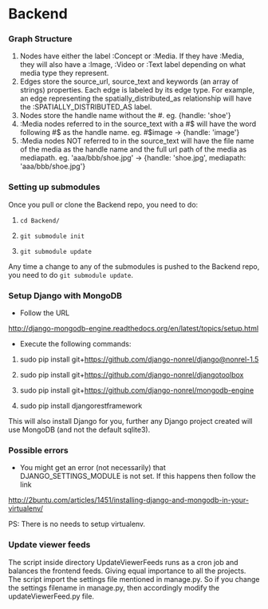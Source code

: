 Backend
==============

### Graph Structure
1. Nodes have either the label :Concept or :Media. If they have :Media, they will also have a :Image, :Video or :Text label depending on what media type they represent.
2. Edges store the source_url, source_text and keywords (an array of strings) properties. Each edge is labeled by its edge type. For example, an edge representing the spatially_distributed_as relationship will have the :SPATIALLY_DISTRIBUTED_AS label.
3. Nodes store the handle name without the #. eg. {handle: 'shoe'}
4. :Media nodes referred to in the source_text with a #$ will have the word following #$ as the handle name. eg. #$image -> {handle: 'image'}
5. :Media nodes NOT referred to in the source_text will have the file name of the media as the handle name and the full url path of the media as mediapath. eg. 'aaa/bbb/shoe.jpg' -> {handle: 'shoe.jpg', mediapath: 'aaa/bbb/shoe.jpg'}

### Setting up submodules
Once you pull or clone the Backend repo, you need to do:

1. `cd Backend/`

2. `git submodule init`

3. `git submodule update`


Any time a change to any of the submodules is pushed to the Backend repo, you
need to do `git submodule update`.

### Setup Django with MongoDB
* Follow the URL

http://django-mongodb-engine.readthedocs.org/en/latest/topics/setup.html

* Execute the following commands:

1. sudo pip install git+https://github.com/django-nonrel/django@nonrel-1.5

2. sudo pip install git+https://github.com/django-nonrel/djangotoolbox

3. sudo pip install git+https://github.com/django-nonrel/mongodb-engine

4. sudo pip install djangorestframework


This will also install Django for you, further any Django project created will use MongoDB (and not the default sqlite3).

### Possible errors
* You might get an error (not necessarily) that DJANGO_SETTINGS_MODULE is not set. If this happens then follow the link

http://2buntu.com/articles/1451/installing-django-and-mongodb-in-your-virtualenv/

PS: There is no needs to setup virtualenv.

### Update viewer feeds

The script inside directory UpdateViewerFeeds runs as a cron job and balances the frontend feeds. Giving equal importance to all the projects. The script import the settings file mentioned in manage.py. So if you change the settings filename in manage.py, then accordingly modify the updateViewerFeed.py file. 
